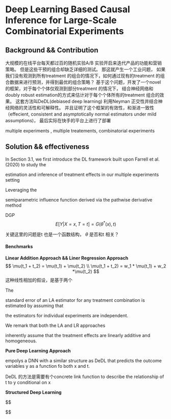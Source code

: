 # Deep Learning Based Causal Inference for Large-Scale Combinatorial Experiments



## Background && Contribution

大规模的在线平台每天都过百的随机实验A/B 实验开启来迭代产品的功能和营销策略。 但是这些干预的组合却缺乏详细的测试。 那这就产生一个工业问题， 如果我们没有观测到所有treatment 的组合的情况下，如何通过现有的treatment 的组合数据来进行预测，并得到最优的组合策略？ 基于这个问题，开发了一个novel 的框架，对于每个个体仅观测到部分treatment 的情况下， 结合神经网络和doubly robust estimation的方式来估计对于每个个体所有的treatment 组合的效果。 这套方法叫DeDL(debiased deep learning) 利用Neyman 正交性并结合神经网络的灵活性和可解释性。  并且证明了这个框架的有效性，和渐进一致性（effecient, consistent and asymptotically normal estimators under mild assumptions)， 最后实际在快手的平台上进行了部署





multiple experiments , multiple treatements, combinatorial experiments



## Solution &&  effectiveness

In Section 3.1, we first introduce the DL framework built upon Farrell et al. (2020) to study the

estimation and inference of treatment effects in our multiple experiments setting 

Leveraging the

semiparametric influence function derived via the pathwise derivative method



DGP
$$
E[Y|X=x, T=t] =  G(\theta^*(x),t)
$$


关键这里的问题是t 也是一个函数结构， $\theta$ 是否和t 相关？





#### Benchmarks



**Linear Addition Approach && Liner Regression Approach**
$$
\mu(t_1 + t_2) = \mu(t_1) + \mu(t_2) \\
\mu(t_1 + t_2) = w_1 * \mu(t_1)  + w_2 *\mu(t_2)
$$
这种线性相加的假设，是基于两个

The

standard error of an LA estimator for any treatment combination is estimated by assuming that

the estimators for individual experiments are independent.

We remark that both the LA and LR approaches

inherently assume that the treatment effects are linearly additive and homogeneous.





**Pure Deep Learning Approach**

empolys a DNN with a similar structure as DeDL that predicts the outcome variables y as a function fo both x and t.

DeDL 的方法是需要有个concrete link function to describe the  relationship of t to y conditional on x





**Structured Deep Learning**




$$

$$




